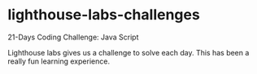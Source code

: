 # lighthouse-labs-challenges
21-Days Coding Challenge: Java Script

Lighthouse labs gives us a challenge to solve each day. This has been a really fun learning experience.
